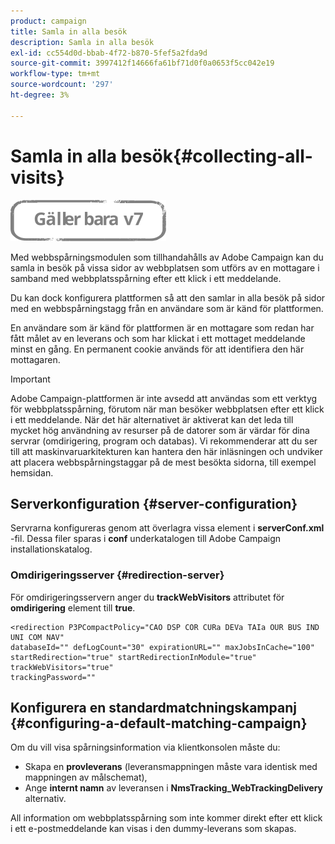 ```yaml
---
product: campaign
title: Samla in alla besök
description: Samla in alla besök
exl-id: cc554d0d-bbab-4f72-b870-5fef5a2fda9d
source-git-commit: 3997412f14666fa61bf71d0f0a0653f5cc042e19
workflow-type: tm+mt
source-wordcount: '297'
ht-degree: 3%

---
```


# Samla in alla besök{#collecting-all-visits}

![](../../assets/v7-only.svg)

Med webbspårningsmodulen som tillhandahålls av Adobe Campaign kan du samla in besök på vissa sidor av webbplatsen som utförs av en mottagare i samband med webbplatsspårning efter ett klick i ett meddelande.

Du kan dock konfigurera plattformen så att den samlar in alla besök på sidor med en webbspårningstagg från en användare som är känd för plattformen.

En användare som är känd för plattformen är en mottagare som redan har fått målet av en leverans och som har klickat i ett mottaget meddelande minst en gång. En permanent cookie används för att identifiera den här mottagaren.

>[!IMPORTANT]
>
>Adobe Campaign-plattformen är inte avsedd att användas som ett verktyg för webbplatsspårning, förutom när man besöker webbplatsen efter ett klick i ett meddelande. När det här alternativet är aktiverat kan det leda till mycket hög användning av resurser på de datorer som är värdar för dina servrar (omdirigering, program och databas). Vi rekommenderar att du ser till att maskinvaruarkitekturen kan hantera den här inläsningen och undviker att placera webbspårningstaggar på de mest besökta sidorna, till exempel hemsidan.

## Serverkonfiguration {#server-configuration}

Servrarna konfigureras genom att överlagra vissa element i **serverConf.xml** -fil. Dessa filer sparas i **conf** underkatalogen till Adobe Campaign installationskatalog.

### Omdirigeringsserver {#redirection-server}

För omdirigeringsservern anger du **trackWebVisitors** attributet för **omdirigering** element till **true**.

```
<redirection P3PCompactPolicy="CAO DSP COR CURa DEVa TAIa OUR BUS IND UNI COM NAV"
databaseId="" defLogCount="30" expirationURL="" maxJobsInCache="100"
startRedirection="true" startRedirectionInModule="true" trackWebVisitors="true"
trackingPassword=""
```

## Konfigurera en standardmatchningskampanj {#configuring-a-default-matching-campaign}

Om du vill visa spårningsinformation via klientkonsolen måste du:

* Skapa en **provleverans** (leveransmappningen måste vara identisk med mappningen av målschemat),
* Ange **internt namn** av leveransen i **NmsTracking_WebTrackingDelivery** alternativ.

All information om webbplatsspårning som inte kommer direkt efter ett klick i ett e-postmeddelande kan visas i den dummy-leverans som skapas.
